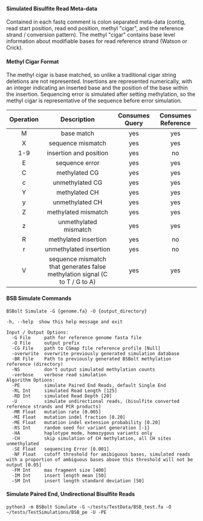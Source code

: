 #### **Simulated Bisulfite Read Meta-data**

Contained in each fastq comment is colon separated meta-data (contig, read start position, read end position,
methyl "cigar", and the reference strand / conversion pattern). The methyl "cigar" contains base level information about
modifiable bases for read reference strand (Watson or Crick).

#### **Methyl Cigar Format**

The methyl cigar is base matched, so unlike a traditional cigar string deletions are not represented. Insertions are
represented numerically, with an integer indicating an inserted base and the position of the base within the insertion.
Sequencing error is simulated after setting methylation, so the methyl cigar is representative of the sequence before
error simulation.

| Operation | Description    | Consumes Query | Consumes Reference |
| :---: | :---:    | :---: | :---: |
|M    |base match|  yes| yes|  
|X    |sequence mismatch|   yes| yes|
|1-9  |insertion and position| yes | no|
|E    |sequence error|  yes| yes|
|C    |methylated CG|   yes| yes|
|c    |unmethylated CG| yes| yes|
|Y    |methylated CH|   yes| yes|
|y    |unmethylated CH| yes| yes|
|Z    |methylated mismatch| yes| yes|
|z    |unmethylated mismatch|   yes| yes|
|R    |methylated insertion|    yes| no|
|r    |unmethylated insertion|  yes| no|
|V    |sequence mismatch that generates false methylation signal (C to T / G to A)|   yes|   yes|


#### **BSB Simulate Commands**

```shell
BSBolt Simulate -G {genome.fa} -O {output_directory}

-h, --help  show this help message and exit

Input / Output Options:
  -G File     path for reference genome fasta file
  -O File     output prefix
  -CG File    path to CGmap file reference profile [Null]
  -overwrite  overwrite previously generated simulation database
  -BR File    Path to previously generated BSBolt methylation reference (directory)
  -NS         don't output simulated methylation counts
  -verbose    verbose read simulation
Algorithm Options:
  -PE         simulate Paired End Reads, default Single End
  -RL Int     simulated Read Length [125]
  -RD Int     simulated Read Depth [20]
  -U          simulate undirectional reads, (bisulfite converted reference strands and PCR products)
  -MR Float   mutation rate [0.005]
  -MI Float   mutation indel fraction [0.20]
  -ME Float   mutation indel extension probability [0.20]
  -RS Int     random seed for variant generation [-1]
  -HA         haplotype mode, homozygous variants only
  -CH         skip simulation of CH methylation, all CH sites unmethylated
  -SE Float   sequencing Error [0.001]
  -NF Float   cutoff threshold for amibiguous bases, simulated reads with a proportion of ambiguous bases above this threshold will not be output [0.05]
  -FM Int     max fragment size [400]
  -IM Int     insert length mean [50]
  -SM Int     insert length standard deviation [50]
```

#### **Simulate Paired End, Undirectional Bisulfite Reads**

```shell
python3 -m BSBolt Simulate -G ~/tests/TestData/BSB_test.fa -O ~/tests/TestSimulations/BSB_pe -U -PE
```
